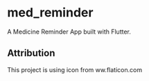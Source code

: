 # med_reminder

A Medicine Reminder App built with Flutter.

## Attribution

This project is using icon from ww.flaticon.com 
